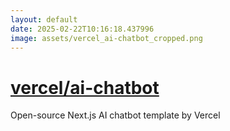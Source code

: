 ```yaml
---
layout: default
date: 2025-02-22T10:16:18.437996
image: assets/vercel_ai-chatbot_cropped.png
---
```


# [vercel/ai-chatbot](https://github.com/vercel/ai-chatbot)

Open-source Next.js AI chatbot template by Vercel

